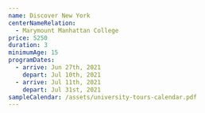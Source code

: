 ```yaml
---
name: Discover New York
centerNameRelation:
  - Marymount Manhattan College
price: 5250
duration: 3
minimumAge: 15
programDates:
  - arrive: Jun 27th, 2021
    depart: Jul 10th, 2021
  - arrive: Jul 11th, 2021
    depart: Jul 31st, 2021
sampleCalendar: /assets/university-tours-calendar.pdf
---
```

